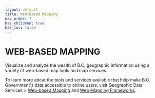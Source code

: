 ```yaml
---
layout: default
title: Web-based Mapping
nav_order: 7
has_children: true
has_toc: false
---
```


# WEB-BASED MAPPING

Visualize and analyze the wealth of B.C. geographic information using a variety of web-based map tools and map services.

To learn more about the tools and services available that help make B.C. Government's data accessible to online users, visit Geographic Data Services > [Web-based Mapping](https://www2.gov.bc.ca/gov/content?id=347AC53EB6F84601841241BD51FF3871) and [Web-Mapping Frameworks](https://bcgov.github.io/bcwebmaps-options/web-mapping-frameworks).
